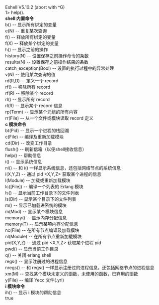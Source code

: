 

Eshell V5.10.2  (abort with ^G)  
1> help().  
    **shell 内置命令**  
    b()        -- 显示所有绑定的变量  
    e(N)       -- 重复某次查询 <N>  
    f()        -- 释放所有绑定的变量  
    f(X)       -- 释放某个绑定的变量  
    h()        -- 显示之前的操作  
    history(N) -- 设置保存之前操作命令的条数  
    results(N) -- 设置保存之前操作结果的条数  
    catch_exception(Bool) -- 设置的执行过程中的异常处理  
    v(N)       -- 使用某次查询的值 <N>  
    rd(R,D)    -- 定义一个 record  
    rf()       -- 移除所有 record  
    rf(R)      -- 移除某个 record  
    rl()       -- 显示所有 record  
    rl(R)      -- 显示某个 record 信息  
    rp(Term)   -- 显示某个元组的所有内容  
    rr(File)   -- 从一个文件或模块读取 record 定义  
    **c 模块命令**  
    bt(Pid)    -- 显示一个进程的栈回溯  
    c(File)    -- 编译及重新加载模块  
    cd(Dir)    -- 改变工作目录  
    flush()    -- 刷新信箱（以便shell接收信息）  
    help()     -- 帮助信息  
    i()        -- 显示系统信息  
    ni()       -- 和 i() 一样显示系统信息，还包括网络节点的系统信息  
    i(X,Y,Z)   -- 通过 pid <X,Y,Z> 获取某个进程的信息  
    l(Module)  -- 加载或重新加载模块  
    lc([File]) -- 编译一个列表的 Erlang 模块  
    ls()       -- 显示当前工作目录下的文件列表  
    ls(Dir)    -- 显示某个目录下的文件列表  
    m()        -- 显示已加载进系统的模块  
    m(Mod)     -- 显示某个模块信息  
    memory()   -- 显示内存分配信息  
    memory(T)  -- 显示某项内存分配信息 <T>  
    nc(File)   -- 在所有节点编译及加载模块  
    nl(Module) -- 在所有节点重新加载模块  
    pid(X,Y,Z) -- 通过 pid <X,Y,Z> 获取某个进程 pid  
    pwd()      -- 显示当前工作目录  
    q()        -- 关闭 erlang shell  
    regs()     -- 显示注册过的进程信息  
    nregs()    -- 和 regs() 一样显示注册过的进程信息，还包括网络节点的进程信息  
    xm(M)      -- 查找某个模块未定义的函数，未使用的函数，已弃用的函数  
    y(File)    -- 编译 Yecc 文件(.yrl)  
    **i 模块命令**  
    ih()       -- 显示 i 模块的帮助信息  
    true  
